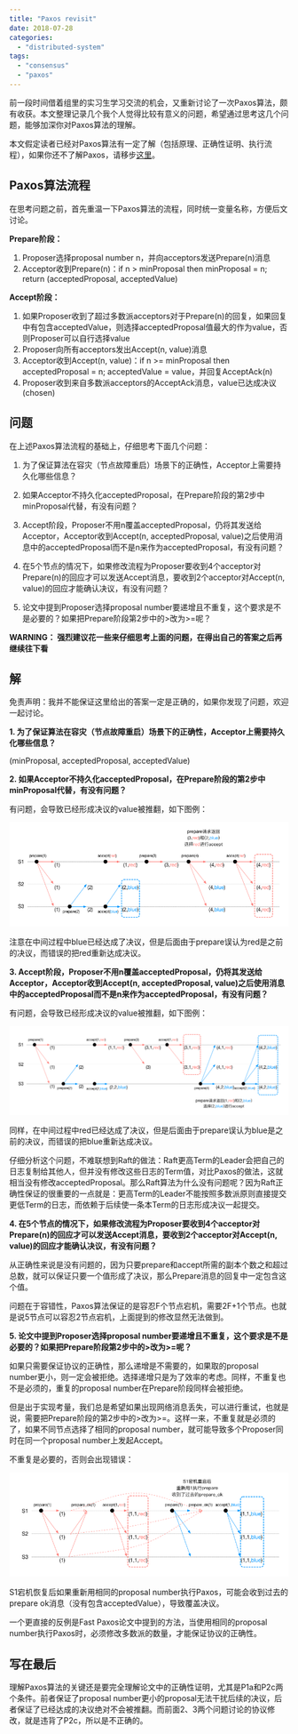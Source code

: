 ```yaml
---
title: "Paxos revisit"
date: 2018-07-28
categories: 
  - "distributed-system"
tags: 
  - "consensus"
  - "paxos"
---
```


前一段时间借着组里的实习生学习交流的机会，又重新讨论了一次Paxos算法，颇有收获。本文整理记录几个我个人觉得比较有意义的问题，希望通过思考这几个问题，能够加深你对Paxos算法的理解。

本文假定读者已经对Paxos算法有一定了解（包括原理、正确性证明、执行流程），如果你还不了解Paxos，请移步[这里](/2016/05/分布式共识consensus：viewstamped、raft及paxos/)。

## Paxos算法流程


在思考问题之前，首先重温一下Paxos算法的流程，同时统一变量名称，方便后文讨论。

**Prepare阶段：**

1. Proposer选择proposal number n，并向acceptors发送Prepare(n)消息
2. Acceptor收到Prepare(n)：if n > minProposal then minProposal = n; return (acceptedProposal, acceptedValue)

**Accept阶段：**

1. 如果Proposer收到了超过多数派acceptors对于Prepare(n)的回复，如果回复中有包含acceptedValue，则选择acceptedProposal值最大的作为value，否则Proposer可以自行选择value
2. Proposer向所有acceptors发出Accept(n, value)消息
3. Acceptor收到Accept(n, value)：if n >= minProposal then acceptedProposal = n; acceptedValue = value，并回复AcceptAck(n)
4. Proposer收到来自多数派acceptors的AcceptAck消息，value已达成决议(chosen)

## 问题


在上述Paxos算法流程的基础上，仔细思考下面几个问题：

1. 为了保证算法在容灾（节点故障重启）场景下的正确性，Acceptor上需要持久化哪些信息？
    
2. 如果Acceptor不持久化acceptedProposal，在Prepare阶段的第2步中minProposal代替，有没有问题？
    
3. Accept阶段，Proposer不用n覆盖acceptedProposal，仍将其发送给Acceptor，Acceptor收到Accept(n, acceptedProposal, value)之后使用消息中的acceptedProposal而不是n来作为acceptedProposal，有没有问题？
    
4. 在5个节点的情况下，如果修改流程为Proposer要收到4个acceptor对Prepare(n)的回应才可以发送Accept消息，要收到2个acceptor对Accept(n, value)的回应才能确认决议，有没有问题？
    
5. 论文中提到Proposer选择proposal number要递增且不重复，这个要求是不是必要的？如果把Prepare阶段第2步中的>改为>=呢？
    

**WARNING： 强烈建议花一些来仔细思考上面的问题，在得出自己的答案之后再继续往下看**

<!--more-->

  
  
  
  
  
  
  
  
  
  
  
  
  
  
  
  
  
  
  
  
  
  

## 解


免责声明：我并不能保证这里给出的答案一定是正确的，如果你发现了问题，欢迎一起讨论。

**1\. 为了保证算法在容灾（节点故障重启）场景下的正确性，Acceptor上需要持久化哪些信息？**

(minProposal, acceptedProposal, acceptedValue)

**2\. 如果Acceptor不持久化acceptedProposal，在Prepare阶段的第2步中minProposal代替，有没有问题？**

有问题，会导致已经形成决议的value被推翻，如下图例：

[![](/assets/images/paxos.png)](/assets/images/paxos.png)

注意在中间过程中blue已经达成了决议，但是后面由于prepare误认为red是之前的决议，而错误的把red重新达成决议。

**3\. Accept阶段，Proposer不用n覆盖acceptedProposal，仍将其发送给Acceptor，Acceptor收到Accept(n, acceptedProposal, value)之后使用消息中的acceptedProposal而不是n来作为acceptedProposal，有没有问题？**

有问题，会导致已经形成决议的value被推翻，如下图例：

[![](/assets/images/paxos2.png)](/assets/images/paxos2.png)

同样，在中间过程中red已经达成了决议，但是后面由于prepare误认为blue是之前的决议，而错误的把blue重新达成决议。

仔细分析这个问题，不难联想到Raft的做法：Raft更高Term的Leader会把自己的日志复制给其他人，但并没有修改这些日志的Term值，对比Paxos的做法，这就相当没有修改acceptedProposal。那么Raft算法为什么没有问题呢？因为Raft正确性保证的很重要的一点就是：更高Term的Leader不能按照多数派原则直接提交更低Term的日志，而依赖于后续使一条本Term的日志形成决议一起提交。

**4\. 在5个节点的情况下，如果修改流程为Proposer要收到4个acceptor对Prepare(n)的回应才可以发送Accept消息，要收到2个acceptor对Accept(n, value)的回应才能确认决议，有没有问题？**

从正确性来说是没有问题的，因为只要prepare和accept所需的副本个数之和超过总数，就可以保证只要一个值形成了决议，那么Prepare消息的回复中一定包含这个值。

问题在于容错性，Paxos算法保证的是容忍F个节点宕机，需要2F+1个节点。也就是说5节点可以容忍2节点宕机，上面提到的修改显然无法做到。

**5\. 论文中提到Proposer选择proposal number要递增且不重复，这个要求是不是必要的？如果把Prepare阶段第2步中的>改为>=呢？**

如果只需要保证协议的正确性，那么递增是不需要的，如果取的proposal number更小，则一定会被拒绝。选择递增只是为了效率的考虑。同样，不重复也不是必须的，重复的proposal number在Prepare阶段同样会被拒绝。

但是出于实现考量，我们总是希望如果出现网络消息丢失，可以进行重试，也就是说，需要把Prepare阶段的第2步中的>改为>=。这样一来，不重复就是必须的了，如果不同节点选择了相同的proposal number，就可能导致多个Proposer同时在同一个proposal number上发起Accept。

不重复是必要的，否则会出现错误：

[![](/assets/images/paxos3.png)](/assets/images/paxos3.png)

S1宕机恢复后如果重新用相同的proposal number执行Paxos，可能会收到过去的prepare ok消息（没有包含acceptedValue），导致覆盖决议。

一个更直接的反例是Fast Paxos论文中提到的方法，当使用相同的proposal number执行Paxos时，必须修改多数派的数量，才能保证协议的正确性。

## 写在最后


理解Paxos算法的关键还是要完全理解论文中的正确性证明，尤其是P1a和P2c两个条件。前者保证了proposal number更小的proposal无法干扰后续的决议，后者保证了已经达成的决议绝对不会被推翻。而前面2、3两个问题讨论的协议修改，就是违背了P2c，所以是不正确的。
